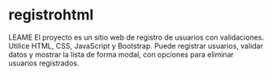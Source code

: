 # registrohtml
LEAME
El proyecto es un sitio web de registro de usuarios con validaciones. Utilice HTML, CSS, JavaScript y Bootstrap. Puede registrar usuarios, validar datos y mostrar la lista de forma modal, con opciones para eliminar usuarios registrados.